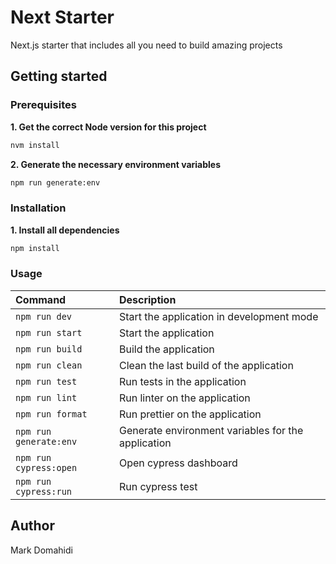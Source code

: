 # Next Starter

Next.js starter that includes all you need to build amazing projects

## Getting started

### Prerequisites

**1. Get the correct Node version for this project**

```bash
nvm install
```

**2. Generate the necessary environment variables**

```bash
npm run generate:env
```

### Installation

**1. Install all dependencies**

```bash
npm install
```

### Usage

| Command                | Description                                        |
| :--------------------- | :------------------------------------------------- |
| `npm run dev`          | Start the application in development mode          |
| `npm run start`        | Start the application                              |
| `npm run build`        | Build the application                              |
| `npm run clean`        | Clean the last build of the application            |
| `npm run test`         | Run tests in the application                       |
| `npm run lint`         | Run linter on the application                      |
| `npm run format`       | Run prettier on the application                    |
| `npm run generate:env` | Generate environment variables for the application |
| `npm run cypress:open` | Open cypress dashboard                             |
| `npm run cypress:run`  | Run cypress test                                   |

## Author

Mark Domahidi
